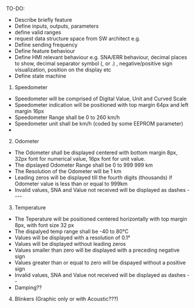 TO-DO:

* Describe briefly feature
* Define inputs, outputs, parameters
* define valid ranges
* request data structure space from SW architect e.g.
* Define sending frequency
* Define feature behaviour
* Define HMI relevant behaviour e.g. SNA/ERR behaviour, decimal places to show, decimal separator symbol (, or .) , negative/positive sign visualization, position on the display etc
* Define state machine

1. Speedometer
* Speedometer will be comprised of Digital Value, Unit and Curved Scale
* Speedometer indication will be positioned with top margin 64px and left margin 16px
* Speedometer Range shall be 0 to 260 km/h
* Speedometer unit shall be km/h (coded by some EEPROM parameter)
* 
2. Odometer
* The Odometer shall be displayed centered with bottom margin 8px, 32px font for numerical value, 16px font for unit value.
* The dipslayed Odometer Range shall be 0 to 999 999 km
* The Resolution of the Odometer will be 1 km
* Leading zeros will be displayed till the fourth digits (thousands) if Odometer value is less than or equal to 999km
* Invalid values, SNA and Value not received will be displayed as dashes ----
3. Temperature
* The Teperature will be positioned centered horizontally with top margin 8px, with font size 32 px
* The dispalyed temp range shall be -40 to 80°C
* Values will be displayed with a resolution of 0.1°
* Values will be displayed without leading zeros
* Values smaller than zero will be displayed with a preceding negative sign
* Values greater than or equal to zero will be dispayed without a positive sign
* Invalid values, SNA and Value not received will be displayed as dashes --
* Damping??
4. Blinkers (Graphic only or with Acoustic???)
